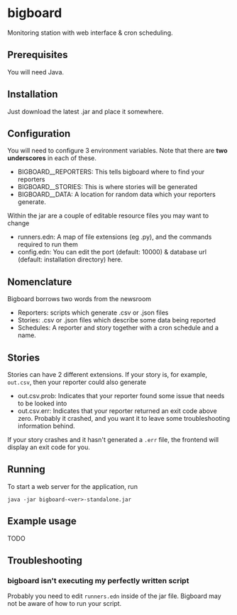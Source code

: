 # bigboard

Monitoring station with web interface & cron scheduling.

## Prerequisites

You will need Java.

## Installation

Just download the latest .jar and place it somewhere.

## Configuration

You will need to configure 3 environment variables.  Note that there are **two underscores** in each of these.

- BIGBOARD\__REPORTERS: This tells bigboard where to find your reporters
- BIGBOARD\__STORIES: This is where stories will be generated
- BIGBOARD\__DATA: A location for random data which your reporters generate.

Within the jar are a couple of editable resource files you may want to change

- runners.edn: A map of file extensions (eg .py), and the commands required to run them
- config.edn: You can edit the port (default: 10000) & database url (default: installation directory) here.

## Nomenclature

Bigboard borrows two words from the newsroom

- Reporters: scripts which generate .csv or .json files
- Stories: .csv or .json files which describe some data being reported
- Schedules: A reporter and story together with a cron schedule and a name.

## Stories

Stories can have 2 different extensions.  If your story is, for example, `out.csv`, then your reporter could also generate

- out.csv.prob: Indicates that your reporter found some issue that needs to be looked into
- out.csv.err: Indicates that your reporter returned an exit code above zero.  Probably it crashed, and you want it to leave some troubleshooting information behind.

If your story crashes and it hasn't generated a `.err` file, the frontend will display an exit code for you.

## Running

To start a web server for the application, run

    java -jar bigboard-<ver>-standalone.jar

## Example usage

TODO

## Troubleshooting

### bigboard isn't executing my perfectly written script

Probably you need to edit `runners.edn` inside of the jar file.  Bigboard may not be aware of how to run your script.
